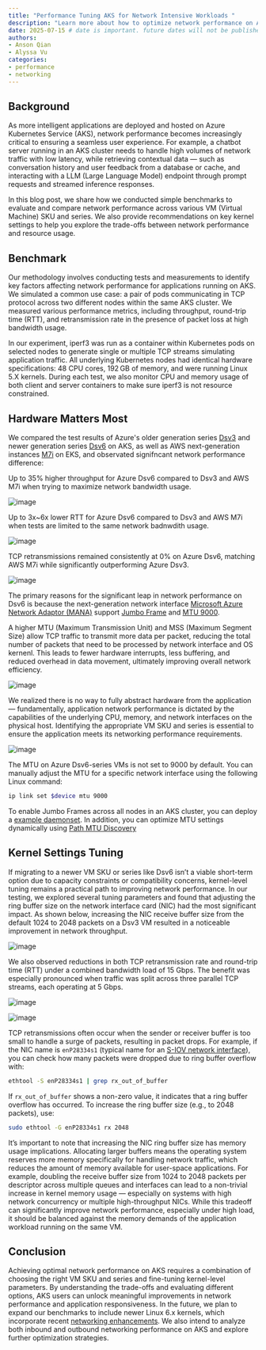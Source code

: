 ```yaml
---
title: "Performance Tuning AKS for Network Intensive Workloads "
description: "Learn more about how to optimize network performance on AKS nodes through benchmark and comparison."
date: 2025-07-15 # date is important. future dates will not be published
authors:
- Anson Qian
- Alyssa Vu
categories:
- performance
- networking
---
```


## Background

As more intelligent applications are deployed and hosted on Azure Kubernetes Service (AKS), network performance becomes increasingly critical to ensuring a seamless user experience. For example, a chatbot server running in an AKS cluster needs to handle high volumes of network traffic with low latency, while retrieving contextual data — such as conversation history and user feedback from a database or cache, and interacting with a LLM (Large Language Model) endpoint through prompt requests and streamed inference responses.

In this blog post, we share how we conducted simple benchmarks to evaluate and compare network performance across various VM (Virtual Machine) SKU and series. We also provide recommendations on key kernel settings to help you explore the trade-offs between network performance and resource usage.

## Benchmark

Our methodology involves conducting tests and measurements to identify key factors affecting network performance for applications running on AKS. We simulated a common use case: a pair of pods communicating in TCP protocol across two different nodes within the same AKS cluster. We measured various performance metrics, including throughput, round-trip time (RTT), and retransmission rate in the presence of packet loss at high bandwidth usage.

In our experiment, iperf3 was run as a container within Kubernetes pods on selected nodes to generate single or multiple TCP streams simulating application traffic. All underlying Kubernetes nodes had identical hardware specifications: 48 CPU cores, 192 GB of memory, and were running Linux 5.X kernels. During each test, we also monitor CPU and memory usage of both client and server containers to make sure iperf3 is not resource constrained.

## Hardware Matters Most

We compared the test results of Azure's older generation series [Dsv3](https://learn.microsoft.com/en-us/azure/virtual-machines/sizes/general-purpose/dsv3-series?tabs=sizebasic) and newer generation series [Dsv6](https://learn.microsoft.com/en-us/azure/virtual-machines/sizes/general-purpose/dsv6-series?tabs=sizebasic) on AKS, as well as AWS next-generation instances [M7i](https://aws.amazon.com/ec2/instance-types/m7i/) on EKS, and observated signifncant network performance difference:

Up to 35% higher throughput for Azure Dsv6 compared to Dsv3 and AWS M7i when trying to maximize network bandwidth usage.

![image](/assets/images/network-perf-aks/sku_throughput.png)

Up to 3x~6x lower RTT for Azure Dsv6 compared to Dsv3 and AWS M7i when tests are limited to the same network badnwdith usage.

![image](/assets/images/network-perf-aks/sku_rtt.png)

TCP retransmissions remained consistently at 0% on Azure Dsv6, matching AWS M7i while significantly outperforming Azure Dsv3.

![image](/assets/images/network-perf-aks/sku_retransmits.png)

The primary reasons for the significant leap in network performance on Dsv6 is because the next-generation network interface [Microsoft Azure Network Adaptor (MANA)](https://learn.microsoft.com/en-us/azure/virtual-network/accelerated-networking-mana-overview) support [Jumbo Frame](https://en.wikipedia.org/wiki/Jumbo_frame) and [MTU 9000](https://learn.microsoft.com/en-us/azure/virtual-network/how-to-virtual-machine-mtu?tabs=linux).

A higher MTU (Maximum Transmission Unit) and MSS (Maximum Segment Size) allow TCP traffic to transmit more data per packet, reducing the total number of packets that need to be processed by network interface and OS kernenl. This leads to fewer hardware interrupts, less buffering, and reduced overhead in data movement, ultimately improving overall network efficiency.

![image](/assets/images/network-perf-aks/sku_mtu.png)

We realized there is no way to fully abstract hardware from the application — fundamentally, application network performance is dictated by the capabilities of the underlying CPU, memory, and network interfaces on the physical host. Identifying the appropriate VM SKU and series is essential to ensure the application meets its networking performance requirements.

![image](/assets/images/network-perf-aks/sku_cpu_usage.png)

The MTU on Azure Dsv6-series VMs is not set to 9000 by default. You can manually adjust the MTU for a specific network interface using the following Linux command:

```bash
ip link set $device mtu 9000
```

To enable Jumbo Frames across all nodes in an AKS cluster, you can deploy a [example daemonset](https://github.com/Azure/telescope/blob/c217665271666131cc4c78ee391db967a808fa48/modules/kustomize/mtu/overlays/azure/patch.yaml#L16). In addition, you can optimize MTU settings dynamically using [Path MTU Discovery](https://learn.microsoft.com/en-us/azure/virtual-network/how-to-virtual-machine-mtu?tabs=linux#path-mtu-discovery)

## Kernel Settings Tuning

If migrating to a newer VM SKU or series like Dsv6 isn’t a viable short-term option due to capacity constraints or compatibility concerns, kernel-level tuning remains a practical path to improving network performance. In our testing, we explored several tuning parameters and found that adjusting the ring buffer size on the network interface card (NIC) had the most significant impact. As shown below, increasing the NIC receive buffer size from the default 1024 to 2048 packets on a Dsv3 VM resulted in a noticeable improvement in network throughput.

![image](/assets/images/network-perf-aks/buffer_throughput.png)

We also observed reductions in both TCP retransmission rate and round-trip time (RTT) under a combined bandwidth load of 15 Gbps. The benefit was especially pronounced when traffic was split across three parallel TCP streams, each operating at 5 Gbps.

![image](/assets/images/network-perf-aks/buffer_retransmits.png)

![image](/assets/images/network-perf-aks/buffer_rtt.png)

TCP retransmissions often occur when the sender or receiver buffer is too small to handle a surge of packets, resulting in packet drops. For example, if the NIC name is `enP28334s1` (typical name for an [S-IOV network interface](https://learn.microsoft.com/en-us/windows-hardware/drivers/network/overview-of-single-root-i-o-virtualization--sr-iov-)), you can check how many packets were dropped due to ring buffer overflow with:

```bash
ethtool -S enP28334s1 | grep rx_out_of_buffer
```

If `rx_out_of_buffer` shows a non-zero value, it indicates that a ring buffer overflow has occurred. To increase the ring buffer size (e.g., to 2048 packets), use:

```bash
sudo ethtool -G enP28334s1 rx 2048
```

It’s important to note that increasing the NIC ring buffer size has memory usage implications. Allocating larger buffers means the operating system reserves more memory specifically for handling network traffic, which reduces the amount of memory available for user-space applications. For example, doubling the receive buffer size from 1024 to 2048 packets per descriptor across multiple queues and interfaces can lead to a non-trivial increase in kernel memory usage — especially on systems with high network concurrency or multiple high-throughput NICs. While this tradeoff can significantly improve network performance, especially under high load, it should be balanced against the memory demands of the application workload running on the same VM.

## Conclusion

Achieving optimal network performance on AKS requires a combination of choosing the right VM SKU and series  and fine-tuning kernel-level parameters. By understanding the trade-offs and evaluating different options, AKS users can unlock meaningful improvements in network performance and application responsiveness. In the future, we plan to expand our benchmarks to include newer Linux 6.x kernels, which incorporate recent [networking enhancements](https://conferences.computer.org/sc-wpub/pdfs/SC-W2024-6oZmigAQfgJ1GhPL0yE3pS/555400a775/555400a775.pdf). We also intend to analyze both inbound and outbound networking performance on AKS and explore further optimization strategies.
